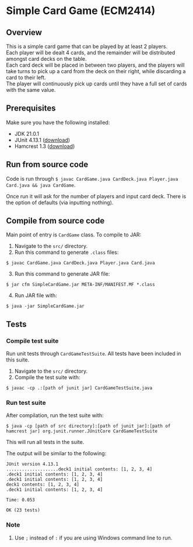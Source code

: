 # Simple Card Game (ECM2414)
## Overview
This is a simple card game that can be played by at least 2 players.\
Each player will be dealt 4 cards, and the remainder will be distributed amongst card decks on the table.\
Each card deck will be placed in between two players, and the players will take turns to pick up a card from the deck on their right, while discarding a card to their left.\
The player will continuously pick up cards until they have a full set of cards with the same value.

## Prerequisites
Make sure you have the following installed:
- JDK 21.0.1
- JUnit 4.13.1 ([download](https://repo1.maven.org/maven2/junit/junit/4.13.1/junit-4.13.1.jar))
- Hamcrest 1.3 ([download](https://repo1.maven.org/maven2/org/hamcrest/hamcrest-core/1.3/hamcrest-core-1.3.jar))

## Run from source code
Code is run through `$ javac CardGame.java CardDeck.java Player.java Card.java && java CardGame`.

Once run it will ask for the number of players and input card deck. There is the option of defaults (via inputting nothing).
## Compile from source code
Main point of entry is `CardGame` class. To compile to JAR:
1. Navigate to the `src/` directory.
2. Run this command to generate `.class` files:
```
$ javac CardGame.java CardDeck.java Player.java Card.java
```
3. Run this command to generate JAR file:
```
$ jar cfm SimpleCardGame.jar META-INF/MANIFEST.MF *.class
```
4. Run JAR file with:
```
$ java -jar SimpleCardGame.jar
```

## Tests
### Compile test suite
Run unit tests through `CardGameTestSuite`. All tests have been included in this suite.
1. Navigate to the `src/` directory.
2. Compile the test suite with:
```
$ javac -cp .:[path of junit jar] CardGameTestSuite.java
```

### Run test suite
After compilation, run the test suite with:
```
$ java -cp [path of src directory]:[path of junit jar]:[path of hamcrest jar] org.junit.runner.JUnitCore CardGameTestSuite
```
This will run all tests in the suite.

The output will be similar to the following:
```
JUnit version 4.13.1
....................deck1 initial contents: [1, 2, 3, 4]
.deck1 initial contents: [1, 2, 3, 4]
.deck1 initial contents: [1, 2, 3, 4]
deck1 contents: [1, 2, 3, 4]
.deck1 initial contents: [1, 2, 3, 4]

Time: 0.053

OK (23 tests)
```
### Note
1. Use `;` instead of `:` if you are using Windows command line to run.
